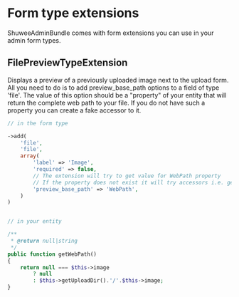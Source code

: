 # Form type extensions

ShuweeAdminBundle comes with form extensions you can use in your admin form types.


## FilePreviewTypeExtension

Displays a preview of a previously uploaded image next to the upload form.
All you need to do is to add preview_base_path options to a field of type 'file'.  The value of this option should be
a "property" of your entity that will return the complete web path to your file. If you do not have such a property you
can create a fake accessor to it.

``` php
// in the form type

->add(
    'file',
    'file',
    array(
        'label' => 'Image',
        'required' => false,
        // The extension will try to get value for WebPath property
        // If the property does not exist it will try accessors i.e. getYourPropertyName()
        'preview_base_path' => 'WebPath',
    )
)


// in your entity

/**
 * @return null|string
 */
public function getWebPath()
{
    return null === $this->image
        ? null
        : $this->getUploadDir().'/'.$this->image;
}
```     